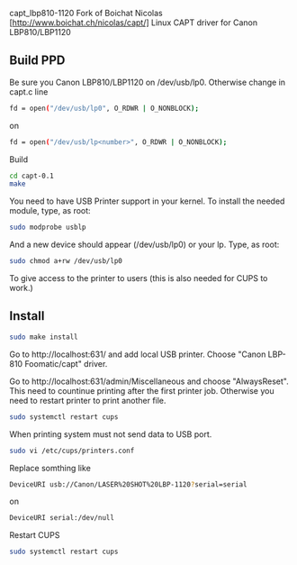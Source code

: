  capt_lbp810-1120
Fork of Boichat Nicolas [http://www.boichat.ch/nicolas/capt/] Linux CAPT driver for Canon LBP810/LBP1120

Build PPD
---------
Be sure you Canon LBP810/LBP1120 on /dev/usb/lp0.
Otherwise change in capt.c line
```sh
fd = open("/dev/usb/lp0", O_RDWR | O_NONBLOCK);
```
on
```sh
fd = open("/dev/usb/lp<number>", O_RDWR | O_NONBLOCK);
```
Build
```sh
cd capt-0.1
make
```

You need to have USB Printer support in your kernel. To install the
needed module, type, as root:
```sh
sudo modprobe usblp
```

And a new device should appear (/dev/usb/lp0) or your lp<number>. Type, as root:
```sh
sudo chmod a+rw /dev/usb/lp0
```

To give access to the printer to users (this is also needed for CUPS to work.)

Install
-------

```sh
sudo make install
```

Go to http://localhost:631/ and add local USB printer. Choose "Canon LBP-810 Foomatic/capt" driver.

Go to http://localhost:631/admin/Miscellaneous and choose "AlwaysReset". 
This need to countinue printing after the first printer job. Otherwise you need to restart printer to print another file.

```sh
sudo systemctl restart cups
```

When printing system must not send data to USB port.
```sh
sudo vi /etc/cups/printers.conf
```

Replace somthing like
```sh
DeviceURI usb://Canon/LASER%20SHOT%20LBP-1120?serial=serial
```
on
```sh
DeviceURI serial:/dev/null
```

Restart CUPS
```sh
sudo systemctl restart cups
```
